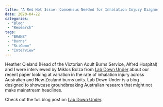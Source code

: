 ```yaml
---
title: "A Red Hot Issue: Consensus Needed for Inhalation Injury Diagnosis in Burns Patients"
date: 2020-04-22
categories:
 - "Blog"
 - "Research"
tags:
 - "BRANZ"
 - "Burns" 
 - "SciComm" 
 - "Interview"
---
```


<!--more-->

Heather Cleland (Head of the Victorian Adult Burns Service, Alfred Hospital) and I were interviewed by Miklos Bolza from [Lab Down Under](https://labdownunder.com/) about our recent paper looking at variation in the rate of inhalation injury across Australian and New Zealand burns units. Lab Down Under is a blog designed to showcase groundbreaking Australian research that might not make mainstream headlines.

Check out the full blog post on [Lab Down Under](https://labdownunder.com/a-red-hot-issue-consensus-needed-for-inhalation-injury-diagnosis-in-burn-patients/).